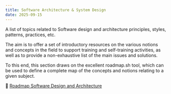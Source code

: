 ```yaml
---
title: Software Architecture & System Design
date: 2025-09-15
---
```


A list of topics related to Software design and architecture principles, styles, patterns, practices, etc.

The aim is to offer a set of introductory resources on the various notions and concepts in the field to support training and self-training activities, as well as to provide a non-exhaustive list of the main issues and solutions.

To this end, this section draws on the excellent roadmap.sh tool, which can be used to define a complete map of the concepts and notions relating to a given subject.

:link: [Roadmap Software Design and Architecture](https://roadmap.sh/r/software-design-and-architecture-qnur8)